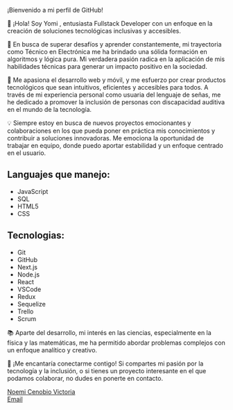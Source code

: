 ¡Bienvenido a mi perfil de GitHub!

👋 ¡Hola! Soy Yomi , entusiasta Fullstack Developer con un enfoque en la creación de soluciones tecnológicas inclusivas y accesibles.

🚀 En busca de superar desafíos y aprender constantemente, mi trayectoria como Técnico en Electrónica me ha brindado una sólida formación en algoritmos y lógica pura. Mi verdadera pasión radica en la aplicación de mis habilidades técnicas para generar un impacto positivo en la sociedad.

🌱 Me apasiona el desarrollo web y móvil, y me esfuerzo por crear productos tecnológicos que sean intuitivos, eficientes y accesibles para todos. A través de mi experiencia personal como usuaria del lenguaje de señas, me he dedicado a promover la inclusión de personas con discapacidad auditiva en el mundo de la tecnología.

💡 Siempre estoy en busca de nuevos proyectos emocionantes y colaboraciones en los que pueda poner en práctica mis conocimientos y contribuir a soluciones innovadoras. Me emociona la oportunidad de trabajar en equipo, donde puedo aportar estabilidad y un enfoque centrado en el usuario. 

## Languajes que manejo:
- JavaScript
- SQL
- HTML5
- CSS

## Tecnologias:
- Git
- GitHub
- Next.js
- Node.js
- React
- VSCode
- Redux
- Sequelize
- Trello
- Scrum

📚 Aparte del desarrollo, mi interés en las ciencias, especialmente en la física y las matemáticas, me ha permitido abordar problemas complejos con un enfoque analítico y creativo.

🤝 ¡Me encantaría conectarme contigo! Si compartes mi pasión por la tecnología y la inclusión, o si tienes un proyecto interesante en el que podamos colaborar, no dudes en ponerte en contacto.

[Noemi Cenobio Victoria](https://www.linkedin.com/in/noemi-cenobio-victoria-50807a250/)
<br/>
[Email](mailto:noemicenvictoria@gmail.com)


